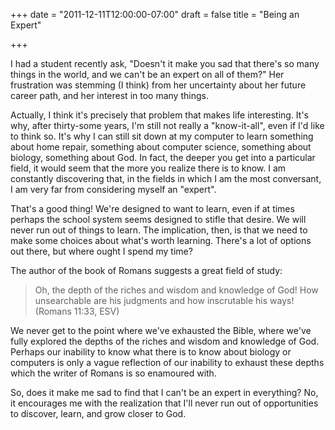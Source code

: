 +++
date = "2011-12-11T12:00:00-07:00"
draft = false
title = "Being an Expert"

+++

I had a student recently ask, "Doesn't it make you sad that there's so many things in the world, and we can't be an expert on all of them?"  Her frustration was stemming (I think) from her uncertainty about her future career path, and her interest in too many things.

Actually, I think it's precisely that problem that makes life interesting.  It's why, after thirty-some years, I'm still not really a "know-it-all", even if I'd like to think so.  It's why I can still sit down at my computer to learn something about home repair, something about computer science, something about biology, something about God. <!--more--> In fact, the deeper you get into a particular field, it would seem that the more you realize there is to know.  I am constantly discovering that, in the fields in which I am the most conversant, I am very far from considering myself an "expert".

That's a good thing!  We're designed to want to learn, even if at times perhaps the school system seems designed to stifle that desire.  We will never run out of things to learn.  The implication, then, is that we need to make some choices about what's worth learning.  There's a lot of options out there, but where ought I spend my time?

The author of the book of Romans suggests a great field of study:

> Oh, the depth of the riches and wisdom and knowledge of God! How unsearchable are his judgments and how inscrutable his ways! (Romans 11:33, ESV)

We never get to the point where we've exhausted the Bible, where we've fully explored the depths of the riches and wisdom and knowledge of God.  Perhaps our inability to know what there is to know about biology or computers is only a vague reflection of our inability to exhaust these depths which the writer of Romans is so enamoured with.

So, does it make me sad to find that I can't be an expert in everything?  No, it encourages me with the realization that I'll never run out of opportunities to discover, learn, and grow closer to God.